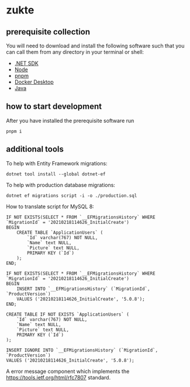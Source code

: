 # zukte

## prerequisite collection

You will need to download and install the following software such that you can call them from any directory in your terminal or shell:

- [.NET SDK](https://dotnet.microsoft.com/download)
- [Node](https://nodejs.org/en/download/)
- [pnpm](https://pnpm.io/installation)
- [Docker Desktop](https://www.docker.com/products/docker-desktop)
- [Java](https://www.oracle.com/au/java/technologies/javase-downloads.html)

## how to start development

After you have installed the prerequisite software run

```
pnpm i
```

## additional tools

To help with Entity Framework migrations:

```
dotnet tool install --global dotnet-ef
```

To help with production database migrations:

```
dotnet ef migrations script -i -o ./production.sql
```

How to translate script for MySQL 8:

```
IF NOT EXISTS(SELECT * FROM `__EFMigrationsHistory` WHERE `MigrationId` = '20210218114626_InitialCreate')
BEGIN
    CREATE TABLE `ApplicationUsers` (
        `Id` varchar(767) NOT NULL,
        `Name` text NULL,
        `Picture` text NULL,
        PRIMARY KEY (`Id`)
    );
END;

IF NOT EXISTS(SELECT * FROM `__EFMigrationsHistory` WHERE `MigrationId` = '20210218114626_InitialCreate')
BEGIN
    INSERT INTO `__EFMigrationsHistory` (`MigrationId`, `ProductVersion`)
    VALUES ('20210218114626_InitialCreate', '5.0.8');
END;
```

```
CREATE TABLE IF NOT EXISTS `ApplicationUsers` (
    `Id` varchar(767) NOT NULL,
    `Name` text NULL,
    `Picture` text NULL,
    PRIMARY KEY (`Id`)
);

INSERT IGNORE INTO `__EFMigrationsHistory` (`MigrationId`, `ProductVersion`)
VALUES ('20210218114626_InitialCreate', '5.0.8');
```

A error message component which implements the https://tools.ietf.org/html/rfc7807 standard.

